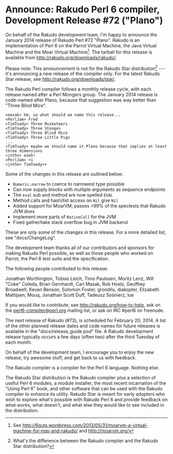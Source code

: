 # Announce: Rakudo Perl 6 compiler, Development Release #72 ("Plano")

On behalf of the Rakudo development team, I'm happy to announce the
January 2014 release of Rakudo Perl #72 "Plano". Rakudo is an
implementation of Perl 6 on the Parrot Virtual Machine, the Java Virtual
Machine and the Moar Virtual Machine[^1]. The tarball for this release 
is available from <http://rakudo.org/downloads/rakudo/>.

Please note: This announcement is not for the Rakudo Star
distribution[^2] --- it's announcing a new release of the compiler
only.  For the latest Rakudo Star release, see
<http://rakudo.org/downloads/star/>.

The Rakudo Perl compiler follows a monthly release cycle, with each
release named after a Perl Mongers group. The January 2014 release is
code-named after Plano, because that suggestion was way better than
"Three Blind Mice".

    <masak> hm, so what should we name this release...
    <PerlJam> Fred
    <TimToady> Three Musketeers
    <TimToady> Three Stooges
    <TimToady> Three Blind Mice
    <TimToady> Three Little Pigs
    ...
    <TimToady> maybe we should name it Plano because that implies at least three dimensions
    <jnthn> oooh!
    <PerlJam> +1
    <jnthn> TimToady++

Some of the changes in this release are outlined below:

+ `Numeric.narrow` to coerce to narrowest type possible
+ Can now supply blocks with multiple arguments as sequence endpoints
+ The `eval` sub and method are now spelled `EVAL`
+ Method calls and hash/list access on `Nil` give `Nil`
+ Added support for MoarVM; passes >99% of the spectests that Rakudo JVM does
+ Implement more parts of `NativeCall` for the JVM
+ Fixed gather/take stack overflow bug in JVM backend

These are only some of the changes in this release. For a more
detailed list, see "docs/ChangeLog".

The development team thanks all of our contributors and sponsors for
making Rakudo Perl possible, as well as those people who worked on
Parrot, the Perl 6 test suite and the specification.

The following people contributed to this release:

Jonathan Worthington, Tobias Leich, Timo Paulssen, Moritz Lenz, Will "Coke"
Coleda, Brian Gernhardt, Carl Masak, Rob Hoelz, Geoffrey Broadwell, Kevan
Benson, Solomon Foster, grondilu, diakopter, Elizabeth Mattijsen, Mouq,
Jonathan Scott Duff, Tadeusz Sośnierz, lue

If you would like to contribute, see <http://rakudo.org/how-to-help>,
ask on the <perl6-compiler@perl.org> mailing list, or ask on IRC
\#perl6 on freenode.

The next release of Rakudo (#73), is scheduled for February 20, 2014.
A list of the other planned release dates and code names for future
releases is available in the "docs/release_guide.pod" file. A Rakudo
development release typically occurs a few days (often two) after the
third Tuesday of each month.

On behalf of the development team, I encourage you to enjoy the new release,
try awesome stuff, and get back to us with feedback.

[^1]: See <http://6guts.wordpress.com/2013/05/31/moarvm-a-virtual-machine-for-nqp-and-rakudo/>
and <http://moarvm.org/>

[^2]: What's the difference between the Rakudo compiler and the Rakudo
Star distribution?

The Rakudo compiler is a compiler for the Perl 6 language.
Nothing else.

The Rakudo Star distribution is the Rakudo compiler plus a selection
of useful Perl 6 modules, a module installer, the most recent
incarnation of the "Using Perl 6" book, and other software that can
be used with the Rakudo compiler to enhance its utility.  Rakudo Star
is meant for early adopters who wish to explore what's possible with
Rakudo Perl 6 and provide feedback on what works, what doesn't, and
what else they would like to see included in the distribution.
